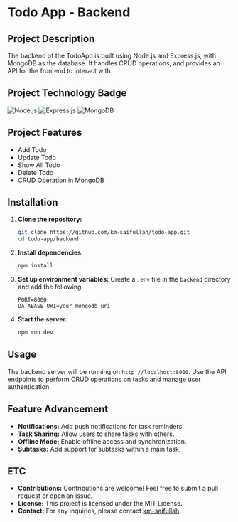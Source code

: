# Todo App - Backend

## Project Description

The backend of the TodoApp is built using Node.js and Express.js, with MongoDB as the database. It handles CRUD operations, and provides an API for the frontend to interact with.

## Project Technology Badge

![Node.js](https://img.shields.io/badge/Node.js-green)
![Express.js](https://img.shields.io/badge/Express.js-blue)
![MongoDB](https://img.shields.io/badge/MongoDB-yellow)

## Project Features

- Add Todo
- Update Todo
- Show All Todo
- Delete Todo
- CRUD Operation in MongoDB

## Installation

1. **Clone the repository:**
   ```bash
   git clone https://github.com/km-saifullah/todo-app.git
   cd todo-app/backend
   ```
2. **Install dependencies:**
   ```bash
   npm install
   ```
3. **Set up environment variables:**
   Create a `.env` file in the `backend` directory and add the following:
   ```env
   PORT=8000
   DATABASE_URI=your_mongodb_uri
   ```
4. **Start the server:**
   ```bash
   npm run dev
   ```

## Usage

The backend server will be running on `http://localhost:8000`. Use the API endpoints to perform CRUD operations on tasks and manage user authentication.

## Feature Advancement

- **Notifications:** Add push notifications for task reminders.
- **Task Sharing:** Allow users to share tasks with others.
- **Offline Mode:** Enable offline access and synchronization.
- **Subtasks:** Add support for subtasks within a main task.

## ETC

- **Contributions:** Contributions are welcome! Feel free to submit a pull request or open an issue.
- **License:** This project is licensed under the MIT License.
- **Contact:** For any inquiries, please contact [km-saifullah](https://github.com/km-saifullah).
